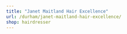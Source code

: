 ```yaml
---
title: "Janet Maitland Hair Excellence"
url: /durham/janet-maitland-hair-excellence/
shop: hairdresser
---
```

